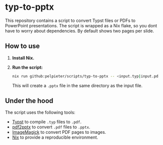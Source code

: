 # typ-to-pptx

This repository contains a script to convert Typst files or PDFs to PowerPoint presentations. 
The script is wrapped as a Nix flake, so you dont have to worry about dependencies.
By default shows two pages per slide.

## How to use

1.  **Install Nix.**
2.  **Run the script:**
    ```bash
    nix run github:pelpieter/scripts/typ-to-pptx -- <input.typ|input.pdf>
    ```

    This will create a `.pptx` file in the same directory as the input file.

## Under the hood

The script uses the following tools:

*   [Typst](https://typst.app/) to compile `.typ` files to `.pdf`.
*   [pdf2pptx](https://github.com/shafaei/pdf2pptx) to convert `.pdf` files to `.pptx`.
*   [ImageMagick](https://imagemagick.org/) to convert PDF pages to images.
*   [Nix](https://nixos.org/) to provide a reproducible environment.
